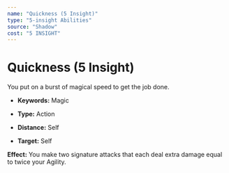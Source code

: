 ```yaml
---
name: "Quickness (5 Insight)"
type: "5-insight Abilities"
source: "Shadow"
cost: "5 INSIGHT"
---
```


# Quickness (5 Insight)

You put on a burst of magical speed to get the job done.


- **Keywords:** Magic

- **Type:** Action

- **Distance:** Self

- **Target:** Self

**Effect:** You make two signature attacks that each deal extra damage equal to twice your Agility.
